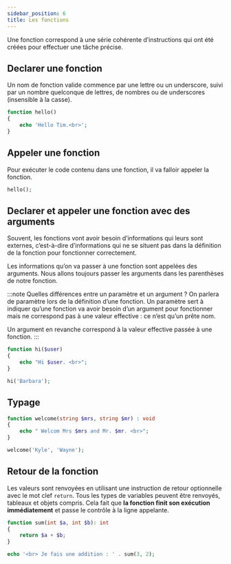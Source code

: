 ```yaml
---
sidebar_position: 6
title: Les fonctions
---
```


Une fonction correspond à une série cohérente d’instructions qui ont été créées pour effectuer une tâche précise.

## Declarer une fonction

Un nom de fonction valide commence par une lettre ou un underscore, suivi par un nombre quelconque de lettres, de nombres ou de underscores (insensible à la casse).

```php
function hello()
{
    echo 'Hello Tim.<br>';
}
```

## Appeler une fonction

Pour exécuter le code contenu dans une fonction, il va falloir appeler la fonction.

```php
hello();
```

## Declarer et appeler une fonction avec des arguments

Souvent, les fonctions vont avoir besoin d’informations qui leurs sont externes, c’est-à-dire d’informations qui ne se situent pas dans la définition de la fonction pour fonctionner correctement.

Les informations qu’on va passer à une fonction sont appelées des arguments. Nous allons toujours passer les arguments dans les parenthèses de notre fonction.

:::note Quelles différences entre un paramètre et un argument ?
 On parlera de paramètre lors de la définition d’une fonction. Un paramètre sert à indiquer qu’une fonction va avoir besoin d’un argument pour fonctionner mais ne correspond pas à une valeur effective : ce n’est qu’un prête nom. 
 
 Un argument en revanche correspond à la valeur effective passée à une fonction.
:::

```php
function hi($user)
{
    echo "Hi $user. <br>";
}

hi('Barbara');
```

## Typage

```php
function welcome(string $mrs, string $mr) : void
{
    echo " Welcom Mrs $mrs and Mr. $mr. <br>";
}

welcome('Kyle', 'Wayne');
```

## Retour de la fonction

Les valeurs sont renvoyées en utilisant une instruction de retour optionnelle avec le mot clef `return`. 
Tous les types de variables peuvent être renvoyés, tableaux et objets compris. Cela fait que **la fonction finit son exécution immédiatement** et passe le contrôle à la ligne appelante.

```php
function sum(int $a, int $b): int 
{
    return $a + $b;
}

echo '<br> Je fais une addition : ' . sum(3, 2);
```
